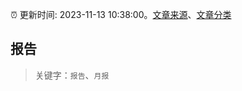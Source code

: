 :alarm_clock: 更新时间: 2023-11-13 10:38:00。[文章来源](/README.md)、[文章分类](/TAGS.md)

## 报告


> 关键字：`报告`、`月报`




